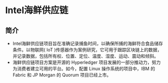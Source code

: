 # Intel海鲜供应链
## 简介
- Intel海鲜供应链项目旨在准确记录捕鱼时间，以确保所捕的海鲜符合食品储存条件。以物联网( IoT )传感器作为案例研究，它可用于跟踪区块链上的数据，并记录数据，包括所有权、位置、定位、温度、湿度、运动、震动和倾斜。
- 海鲜供应链项目方案是开源的 Hyperledger 项目发展的一部分推动力，努力为消费者建立可用的平台。如今，配置 Linux 操作系统的项目中，IBM 的 Fabric 和 JP Morgan 的 Quorum 项目已经上市。

